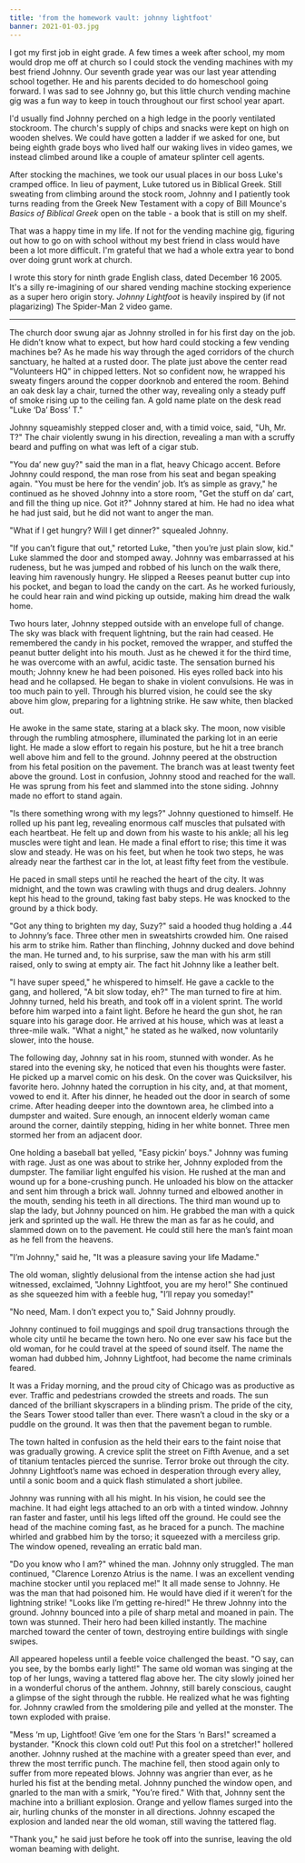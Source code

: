 ```yaml
---
title: 'from the homework vault: johnny lightfoot'
banner: 2021-01-03.jpg
---
```


I got my first job in eight grade.  A few times a week after school,
my mom would drop me off at church so I could stock the vending
machines with my best friend Johnny.  Our seventh grade year was our
last year attending school together.  He and his parents decided to do
homeschool going forward.  I was sad to see Johnny go, but this little
church vending machine gig was a fun way to keep in touch throughout
our first school year apart.

I'd usually find Johnny perched on a high ledge in the poorly
ventilated stockroom.  The church's supply of chips and snacks were
kept on high on wooden shelves.  We could have gotten a ladder if we
asked for one, but being eighth grade boys who lived half our waking
lives in video games, we instead climbed around like a couple of
amateur splinter cell agents.

After stocking the machines, we took our usual places in our boss
Luke's cramped office.  In lieu of payment, Luke tutored us in
Biblical Greek.  Still sweating from climbing around the stock room,
Johnny and I patiently took turns reading from the Greek New Testament
with a copy of Bill Mounce's _Basics of Biblical Greek_ open on the
table - a book that is still on my shelf.

That was a happy time in my life.  If not for the vending machine gig,
figuring out how to go on with school without my best friend in class
would have been a lot more difficult.  I'm grateful that we had a
whole extra year to bond over doing grunt work at church.

I wrote this story for ninth grade English class, dated December
16 2005.  It's a silly re-imagining of our shared vending machine
stocking experience as a super hero origin story.  _Johnny Lightfoot_
is heavily inspired by (if not plagarizing) The Spider-Man 2 video
game.

---

The church door swung ajar as Johnny strolled in for his first day on
the job.  He didn’t know what to expect, but how hard could stocking a
few vending machines be?  As he made his way through the aged
corridors of the church sanctuary, he halted at a rusted door.  The
plate just above the center read "Volunteers HQ" in chipped letters.
Not so confident now, he wrapped his sweaty fingers around the copper
doorknob and entered the room.  Behind an oak desk lay a chair, turned
the other way, revealing only a steady puff of smoke rising up to the
ceiling fan.  A gold name plate on the desk read "Luke ‘Da’ Boss’ T."

Johnny squeamishly stepped closer and, with a timid voice, said, "Uh,
Mr. T?"  The chair violently swung in his direction, revealing a man
with a scruffy beard and puffing on what was left of a cigar stub.

"You da’ new guy?"  said the man in a flat, heavy Chicago accent.
Before Johnny could respond, the man rose from his seat and began
speaking again.  "You must be here for the vendin’ job.  It’s as
simple as gravy," he continued as he shoved Johnny into a store room,
"Get the stuff on da’ cart, and fill the thing up nice.  Got it?"
Johnny stared at him.  He had no idea what he had just said, but he
did not want to anger the man.

"What if I get hungry?  Will I get dinner?" squealed Johnny.

"If you can’t figure that out," retorted Luke, "then you’re just plain
slow, kid."  Luke slammed the door and stomped away.  Johnny was
embarrassed at his rudeness, but he was jumped and robbed of his lunch
on the walk there, leaving him ravenously hungry.  He slipped a Reeses
peanut butter cup into his pocket, and began to load the candy on the
cart.  As he worked furiously, he could hear rain and wind picking up
outside, making him dread the walk home.

Two hours later, Johnny stepped outside with an envelope full of
change.  The sky was black with frequent lightning, but the rain had
ceased.  He remembered the candy in his pocket, removed the wrapper,
and stuffed the peanut butter delight into his mouth.  Just as he
chewed it for the third time, he was overcome with an awful, acidic
taste.  The sensation burned his mouth; Johnny knew he had been
poisoned.  His eyes rolled back into his head and he collapsed.  He
began to shake in violent convulsions.  He was in too much pain to
yell.  Through his blurred vision, he could see the sky above him
glow, preparing for a lightning strike.  He saw white, then blacked
out.

He awoke in the same state, staring at a black sky.  The moon, now
visible through the rumbling atmosphere, illuminated the parking lot
in an eerie light.  He made a slow effort to regain his posture, but
he hit a tree branch well above him and fell to the ground.  Johnny
peered at the obstruction from his fetal position on the pavement.
The branch was at least twenty feet above the ground.  Lost in
confusion, Johnny stood and reached for the wall.  He was sprung from
his feet and slammed into the stone siding.  Johnny made no effort to
stand again.

"Is there something wrong with my legs?" Johnny questioned to himself.
He rolled up his pant leg, revealing enormous calf muscles that
pulsated with each heartbeat.  He felt up and down from his waste to
his ankle; all his leg muscles were tight and lean.  He made a final
effort to rise; this time it was slow and steady.  He was on his feet,
but when he took two steps, he was already near the farthest car in
the lot, at least fifty feet from the vestibule.

He paced in small steps until he reached the heart of the city.  It
was midnight, and the town was crawling with thugs and drug dealers.
Johnny kept his head to the ground, taking fast baby steps.  He was
knocked to the ground by a thick body.

"Got any thing to brighten my day, Suzy?" said a hooded thug holding a
.44 to Johnny’s face.  Three other men in sweatshirts crowded him.
One raised his arm to strike him.  Rather than flinching, Johnny
ducked and dove behind the man.  He turned and, to his surprise, saw
the man with his arm still raised, only to swing at empty air.  The
fact hit Johnny like a leather belt.

"I have super speed," he whispered to himself.  He gave a cackle to
the gang, and hollered, "A bit slow today, eh?"  The man turned to
fire at him.  Johnny turned, held his breath, and took off in a
violent sprint.  The world before him warped into a faint light.
Before he heard the gun shot, he ran square into his garage door.  He
arrived at his house, which was at least a three-mile walk.  "What a
night," he stated as he walked, now voluntarily slower, into the
house.

The following day, Johnny sat in his room, stunned with wonder.  As he
stared into the evening sky, he noticed that even his thoughts were
faster.  He picked up a marvel comic on his desk.  On the cover was
Quicksilver, his favorite hero.  Johnny hated the corruption in his
city, and, at that moment, vowed to end it.  After his dinner, he
headed out the door in search of some crime.  After heading deeper
into the downtown area, he climbed into a dumpster and waited.  Sure
enough, an innocent elderly woman came around the corner, daintily
stepping, hiding in her white bonnet.  Three men stormed her from an
adjacent door.

One holding a baseball bat yelled, "Easy pickin’ boys."  Johnny was
fuming with rage.  Just as one was about to strike her, Johnny
exploded from the dumpster.  The familiar light engulfed his vision.
He rushed at the man and wound up for a bone-crushing punch.  He
unloaded his blow on the attacker and sent him through a brick wall.
Johnny turned and elbowed another in the mouth, sending his teeth in
all directions.  The third man wound up to slap the lady, but Johnny
pounced on him.  He grabbed the man with a quick jerk and sprinted up
the wall.  He threw the man as far as he could, and slammed down on to
the pavement.  He could still here the man’s faint moan as he fell
from the heavens.

"I’m Johnny," said he, "It was a pleasure saving your life Madame."

The old woman, slightly delusional from the intense action she had
just witnessed, exclaimed, "Johnny Lightfoot, you are my hero!"  She
continued as she squeezed him with a feeble hug, "I’ll repay you
someday!"

"No need, Mam.  I don’t expect you to," Said Johnny proudly.

Johnny continued to foil muggings and spoil drug transactions through
the whole city until he became the town hero.  No one ever saw his
face but the old woman, for he could travel at the speed of sound
itself.  The name the woman had dubbed him, Johnny Lightfoot, had
become the name criminals feared.

It was a Friday morning, and the proud city of Chicago was as
productive as ever.  Traffic and pedestrians crowded the streets and
roads.  The sun danced of the brilliant skyscrapers in a blinding
prism.  The pride of the city, the Sears Tower stood taller than ever.
There wasn’t a cloud in the sky or a puddle on the ground.  It was
then that the pavement began to rumble.

The town halted in confusion as the held their ears to the faint noise
that was gradually growing.  A crevice split the street on Fifth
Avenue, and a set of titanium tentacles pierced the sunrise.  Terror
broke out through the city.  Johnny Lightfoot’s name was echoed in
desperation through every alley, until a sonic boom and a quick flash
stimulated a short jubilee.

Johnny was running with all his might.  In his vision, he could see
the machine.  It had eight legs attached to an orb with a tinted
window.  Johnny ran faster and faster, until his legs lifted off the
ground.  He could see the head of the machine coming fast, as he
braced for a punch.  The machine whirled and grabbed him by the torso;
it squeezed with a merciless grip. The window opened, revealing an
erratic bald man.

"Do you know who I am?"  whined the man.  Johnny only struggled.  The
man continued, "Clarence Lorenzo Atrius is the name.  I was an
excellent vending machine stocker until you replaced me!"  It all made
sense to Johnny.  He was the man that had poisoned him.  He would have
died if it weren’t for the lightning strike!  "Looks like I’m getting
re-hired!"  He threw Johnny into the ground.  Johnny bounced into a
pile of sharp metal and moaned in pain.  The town was stunned.  Their
hero had been killed instantly.  The machine marched toward the center
of town, destroying entire buildings with single swipes.

All appeared hopeless until a feeble voice challenged the beast.  "O
say, can you see, by the bombs early light!"  The same old woman was
singing at the top of her lungs, waving a tattered flag above her.
The city slowly joined her in a wonderful chorus of the anthem.
Johnny, still barely conscious, caught a glimpse of the sight through
the rubble.  He realized what he was fighting for.  Johnny crawled
from the smoldering pile and yelled at the monster.  The town exploded
with praise.

"Mess ‘m up, Lightfoot!  Give ‘em one for the Stars ‘n Bars!"
screamed a bystander.  "Knock this clown cold out!  Put this fool on a
stretcher!" hollered another.  Johnny rushed at the machine with a
greater speed than ever, and threw the most terrific punch.  The
machine fell, then stood again only to suffer from more repeated
blows.  Johnny was angrier than ever, as he hurled his fist at the
bending metal.  Johnny punched the window open, and gnarled to the man
with a smirk, "You’re fired."  With that, Johnny sent the machine into
a brilliant explosion.  Orange and yellow flames surged into the air,
hurling chunks of the monster in all directions.  Johnny escaped the
explosion and landed near the old woman, still waving the tattered
flag.

"Thank you," he said just before he took off into the sunrise, leaving
the old woman beaming with delight.
